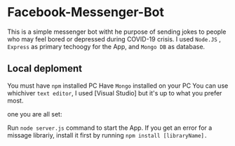 # Facebook-Messenger-Bot

This is a simple messenger bot witht he purpose of sending jokes to people who may feel bored or depressed during COVID-19 crisis.
I used ```Node.JS``` , ```Express``` as primary techoogy for the App, and ```Mongo DB``` as database.

## Local deploment
You must have ```npm``` installed PC
Have ```Mongo``` installed on your PC
You can use whichiver ```text editor```, I used [Visual Studio] but it's up to what you prefer most.

one you are all set:

Run ```node server.js``` command to start the App.
If you get an error for a missage librariy, install it first by running ```npm install [libraryName].```